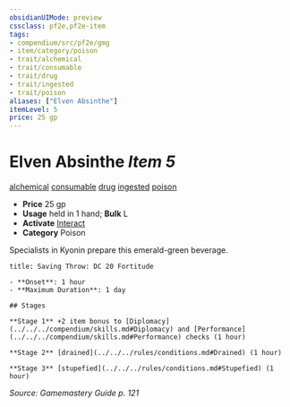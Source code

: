 ```yaml
---
obsidianUIMode: preview
cssclass: pf2e,pf2e-item
tags:
- compendium/src/pf2e/gmg
- item/category/poison
- trait/alchemical
- trait/consumable
- trait/drug
- trait/ingested
- trait/poison
aliases: ["Elven Absinthe"]
itemLevel: 5
price: 25 gp
---
```

# Elven Absinthe *Item 5*  
[alchemical](../../../rules/traits/alchemical.md)  [consumable](../../../rules/traits/consumable.md)  [drug](../../../rules/traits/drug-gmg.md)  [ingested](../../../rules/traits/ingested.md)  [poison](../../../rules/traits/poison.md)  

- **Price** 25 gp
- **Usage** held in 1 hand; **Bulk** L
- **Activate** [Interact](../../../rules/actions/interact.md)
- **Category** Poison

Specialists in Kyonin prepare this emerald-green beverage.

```ad-inline-affliction
title: Saving Throw: DC 20 Fortitude

- **Onset**: 1 hour
- **Maximum Duration**: 1 day

## Stages

**Stage 1** +2 item bonus to [Diplomacy](../../../compendium/skills.md#Diplomacy) and [Performance](../../../compendium/skills.md#Performance) checks (1 hour)

**Stage 2** [drained](../../../rules/conditions.md#Drained) (1 hour)

**Stage 3** [stupefied](../../../rules/conditions.md#Stupefied) (1 hour)
```

*Source: Gamemastery Guide p. 121*
